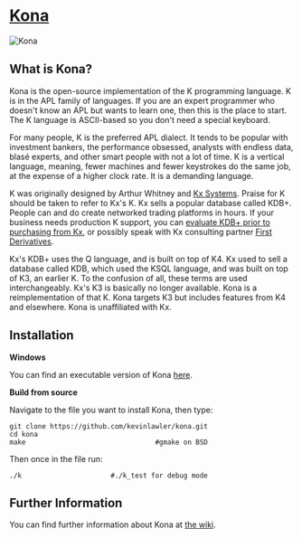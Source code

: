 # [Kona](http://kona.github.io/)

![Kona](https://raw.githubusercontent.com/kevinlawler/kona/master/Kona.png)

What is Kona?
-------------

Kona is the open-source implementation of the K programming language. K is in the APL family of languages. If you are an expert programmer who doesn't know an APL but wants to learn one, then this is the place to start. The K language is ASCII-based so you don't need a special keyboard.

For many people, K is the preferred APL dialect. It tends to be popular with investment bankers, the performance obsessed, analysts with endless data, blasé experts, and other smart people with not a lot of time. K is a vertical language, meaning, fewer machines and fewer keystrokes do the same job, at the expense of a higher clock rate. It is a demanding language.

K was originally designed by Arthur Whitney and [Kx Systems](http://kx.com/). Praise for K should be taken to refer to Kx's K. Kx sells a popular database called KDB+. People can and do create networked trading platforms in hours. If your business needs production K support, you can [evaluate KDB+ prior to purchasing from Kx](http://kx.com/software-download.php), or possibly speak with Kx consulting partner [First Derivatives](http://www.firstderivatives.com/).

Kx's KDB+ uses the Q language, and is built on top of K4. Kx used to sell a database called KDB, which used the KSQL language, and was built on top of K3, an earlier K. To the confusion of all, these terms are used interchangeably. Kx's K3 is basically no longer available. Kona is a reimplementation of that K. Kona targets K3 but includes features from K4 and elsewhere. Kona is unaffiliated with Kx.


Installation
------------

**Windows**

You can find an executable version of Kona [here](https://github.com/kevinlawler/kona/releases/tag/Win.3.0).

**Build from source**

Navigate to the file you want to install Kona, then type:

    git clone https://github.com/kevinlawler/kona.git
    cd kona
    make                                #gmake on BSD

Then once in the file run:

    ./k                      #./k_test for debug mode

Further Information
-------------------


You can find further information about Kona at [the wiki](https://github.com/kevinlawler/kona/wiki).


